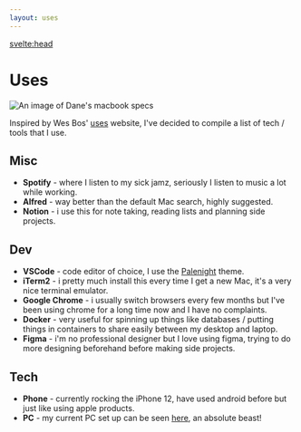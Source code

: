 ```yaml
---
layout: uses
---
```


<svelte:head>

<title>Dane Miller - Uses</title>
</svelte:head>

# Uses

![An image of Dane's macbook specs](https://i.imgur.com/uj2ujNP.png)

Inspired by Wes Bos' [uses](https://uses.tech/) website, I've decided to compile a list of tech / tools that I use.

## Misc

- **Spotify** - where I listen to my sick jamz, seriously I listen to music a lot while working.
- **Alfred** - way better than the default Mac search, highly suggested.
- **Notion** - i use this for note taking, reading lists and planning side projects.

## Dev

- **VSCode** - code editor of choice, I use the [Palenight](https://marketplace.visualstudio.com/items?itemName=whizkydee.material-palenight-theme) theme.
- **iTerm2** - i pretty much install this every time I get a new Mac, it's a very nice terminal emulator.
- **Google Chrome** - i usually switch browsers every few months but I've been using chrome for a long time now and I have no complaints.
- **Docker** - very useful for spinning up things like databases / putting things in containers to share easily between my desktop and laptop.
- **Figma** - i'm no professional designer but I love using figma, trying to do more designing beforehand before making side projects.

## Tech

- **Phone** - currently rocking the iPhone 12, have used android before but just like using apple products.
- **PC** - my current PC set up can be seen [here](https://pcpartpicker.com/user/Danex2/saved/#view=XBNLJx), an absolute beast!
